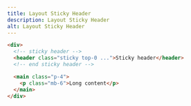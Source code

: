 ```yaml
---
title: Layout Sticky Header
description: Layout Sticky Header
alt: Layout Sticky Header
---
```


<base-snippet :centered_preview="false" custom_preview_class="h-52 overflow-y-auto">

  <template v-slot:preview>
    <div class="w-full">
      <header class="sticky top-0 bg-indigo-200 border border-indigo-300 px-4 py-2">Sticky header</header>
      <main class="bg-indigo-50 px-4 py-2">
        <p class="mb-40">Scroll down</p>
        <p class="">Oops already at the bottom</p>
      </main>
    </div>
  </template>

  ```html
  <div>
    <!-- sticky header -->
    <header class="sticky top-0 ...">Sticky header</header>
    <!-- end sticky header -->

    <main class="p-4">
      <p class="mb-6">Long content</p>
    </main>
  </div>
  ```

  <template v-slot:source>
    <a class="btn btn-primary btn-lg" href="https://play.tailwindcss.com/6MiJea4Gaz">Live Edit</a>
  </template>

</base-snippet>

<related-ui search_key="layout"></related-ui>